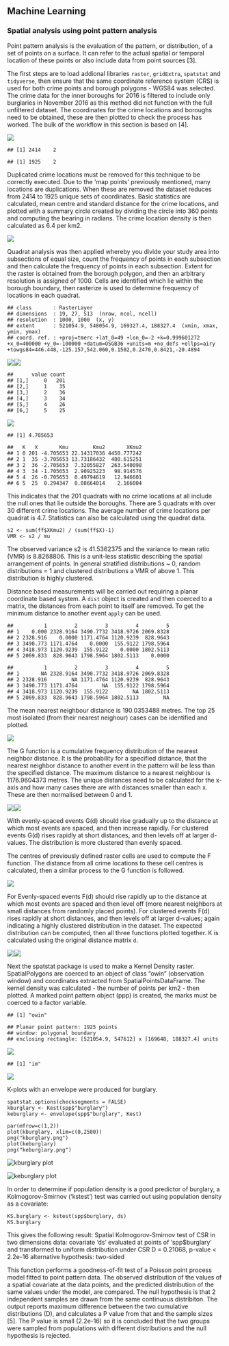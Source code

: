 Machine Learning
----------------

### Spatial analysis using point pattern analysis

Point pattern analysis is the evaluation of the pattern, or
distribution, of a set of points on a surface. It can refer to the
actual spatial or temporal location of these points or also include data
from point sources \[3\].

The first steps are to load addional libraries `raster`, `gridExtra`,
`spatstat` and `tidyverse`, then ensure that the same coordinate
reference system (CRS) is used for both crime points and borough
polygons - WGS84 was selected. The crime data for the inner boroughs for
2016 is filtered to include only burglaries in November 2016 as this
method did not function with the full unfiltered dataset. The
coordinates for the crime locations and boroughs need to be obtained,
these are then plotted to check the process has worked. The bulk of the
workflow in this section is based on \[4\].

![](Machine_Learning_files/figure-markdown_strict/unnamed-chunk-1-1.png)

    ## [1] 2414    2

    ## [1] 1925    2

Duplicated crime locations must be removed for this technique to be
correctly executed. Due to the 'map points' previously mentioned, many
locations are duplications. When these are removed the dataset reduces
from 2414 to 1925 unique sets of coordinates. Basic statistics are
calculated, mean centre and standard distance for the crime locations,
and plotted with a summary circle created by dividing the circle into
360 points and computing the bearing in radians. The crime location
density is then calculated as 6.4 per km2.

![](Machine_Learning_files/figure-markdown_strict/unnamed-chunk-2-1.png)

Quadrat analysis was then applied whereby you divide your study area
into subsections of equal size, count the frequency of points in each
subsection and then calculate the frequency of points in each
subsection. Extent for the raster is obtained from the borough polygon,
and then an arbitrary resolution is assigned of 1000. Cells are
identified which lie within the borough boundary, then rasterize is used
to determine frequency of locations in each quadrat.

    ## class       : RasterLayer 
    ## dimensions  : 19, 27, 513  (nrow, ncol, ncell)
    ## resolution  : 1000, 1000  (x, y)
    ## extent      : 521054.9, 548054.9, 169327.4, 188327.4  (xmin, xmax, ymin, ymax)
    ## coord. ref. : +proj=tmerc +lat_0=49 +lon_0=-2 +k=0.999601272 +x_0=400000 +y_0=-100000 +datum=OSGB36 +units=m +no_defs +ellps=airy +towgs84=446.448,-125.157,542.060,0.1502,0.2470,0.8421,-20.4894

![](Machine_Learning_files/figure-markdown_strict/unnamed-chunk-3-1.png)![](Machine_Learning_files/figure-markdown_strict/unnamed-chunk-3-2.png)

    ##      value count
    ## [1,]     0   201
    ## [2,]     1    35
    ## [3,]     2    36
    ## [4,]     3    34
    ## [5,]     4    26
    ## [6,]     5    25

![](Machine_Learning_files/figure-markdown_strict/unnamed-chunk-3-3.png)

    ## [1] 4.705653

    ##   K   X       Kmu        Kmu2       XKmu2
    ## 1 0 201 -4.705653 22.14317036 4450.777242
    ## 2 1  35 -3.705653 13.73186432  480.615251
    ## 3 2  36 -2.705653  7.32055827  263.540098
    ## 4 3  34 -1.705653  2.90925223   98.914576
    ## 5 4  26 -0.705653  0.49794619   12.946601
    ## 6 5  25  0.294347  0.08664014    2.166004

This indicates that the 201 quadrats with no crime locations at all
include the null ones that lie outside the boroughs. There are 5
quadrats with over 30 different crime locations. The average number of
crime locations per quadrat is 4.7. Statistics can also be calculated
using the quadrat data.

    s2 <- sum(ff$XKmu2) / (sum(ff$X)-1)
    VMR <- s2 / mu

The observed variance s2 is 41.5362375 and the variance to mean ratio
(VMR) is 8.8268806. This is a unit-less statistic describing the spatial
arrangement of points. In general stratified distributions ~ 0, random
distributions = 1 and clustered distributions a VMR of above 1. This
distribution is highly clustered.

Distance based measurements will be carried out requiring a planar
coordinate based system. A `dist` object is created and then coerced to
a matrix, the distances from each point to itself are removed. To get
the minimum distance to another event `apply` can be used.

    ##          1         2         3         4         5
    ## 1    0.000 2328.9164 3490.7732 3418.9726 2069.8328
    ## 2 2328.916    0.0000 1171.4764 1120.9239  828.9643
    ## 3 3490.773 1171.4764    0.0000  155.9122 1798.5964
    ## 4 3418.973 1120.9239  155.9122    0.0000 1802.5113
    ## 5 2069.833  828.9643 1798.5964 1802.5113    0.0000

    ##          1         2         3         4         5
    ## 1       NA 2328.9164 3490.7732 3418.9726 2069.8328
    ## 2 2328.916        NA 1171.4764 1120.9239  828.9643
    ## 3 3490.773 1171.4764        NA  155.9122 1798.5964
    ## 4 3418.973 1120.9239  155.9122        NA 1802.5113
    ## 5 2069.833  828.9643 1798.5964 1802.5113        NA

The mean nearest neighbour distance is 190.0353488 metres. The top 25
most isolated (from their nearest neighour) cases can be identified and
plotted.

![](Machine_Learning_files/figure-markdown_strict/unnamed-chunk-6-1.png)

The G function is a cumulative frequency distribution of the nearest
neighbor distance. It is the probability for a specified distance, that
the nearest neighbor distance to another event in the pattern will be
less than the specified distance. The maximum distance to a nearest
neighbour is 1176.9604373 metres. The unique distances need to be
calculated for the x-axis and how many cases there are with distances
smaller than each x. These are then normalised between 0 and 1.

![](Machine_Learning_files/figure-markdown_strict/unnamed-chunk-7-1.png)![](Machine_Learning_files/figure-markdown_strict/unnamed-chunk-7-2.png)

With evenly-spaced events G(d) should rise gradually up to the distance
at which most events are spaced, and then increase rapidly. For
clustered events G(d) rises rapidly at short distances, and then levels
off at larger d-values. The distribution is more clustered than evenly
spaced.

The centres of previously defined raster cells are used to compute the F
function. The distance from all crime locations to these cell centres is
calculated, then a similar process to the G function is followed.

![](Machine_Learning_files/figure-markdown_strict/unnamed-chunk-8-1.png)

For Evenly-spaced events F(d) should rise rapidly up to the distance at
which most events are spaced and then level off (more nearest neighbors
at small distances from randomly placed points). For clustered events
F(d) rises rapidly at short distances, and then levels off at larger
d-values; again indicating a highly clustered distribution in the
dataset. The expected distribution can be computed, then all three
functions plotted together. K is calculated using the original distance
matrix `d`.

![](Machine_Learning_files/figure-markdown_strict/unnamed-chunk-9-1.png)![](Machine_Learning_files/figure-markdown_strict/unnamed-chunk-9-2.png)

Next the spatstat package is used to make a Kernel Density raster.
SpatialPolygons are coerced to an object of class “owin” (observation
window) and coordinates extracted from SpatialPointsDataFrame. The
kernel density was calculated - the number of points per km2 - then
plotted. A marked point pattern object (ppp) is created, the marks must
be coerced to a factor variable.

    ## [1] "owin"

    ## Planar point pattern: 1925 points
    ## window: polygonal boundary
    ## enclosing rectangle: [521054.9, 547612] x [169648, 188327.4] units

![](Machine_Learning_files/figure-markdown_strict/unnamed-chunk-10-1.png)

    ## [1] "im"

![](Machine_Learning_files/figure-markdown_strict/unnamed-chunk-10-2.png)

K-plots with an envelope were produced for burglary.

    spatstat.options(checksegments = FALSE)
    kburglary <- Kest(spp$"burglary")
    keburglary <- envelope(spp$"burglary", Kest)

    par(mfrow=c(1,2))
    plot(kburglary, xlim=c(0,2500))
    png("kburglary.png")
    plot(keburglary)
    png("keburglary.png")

![kburglary
plot](/Users/Blae/Documents/Work/Data%20Science/Capstone_Project/Final_Report/keburglary.png)

![keburglary
plot](/Users/Blae/Documents/Work/Data%20Science/Capstone_Project/Final_Report/kburglary.png)

In order to determine if population density is a good predictor of
burglary, a Kolmogorov-Smirnov (‘kstest’) test was carried out using
population density as a covariate:

    KS.burglary <- kstest(spp$burglary, ds)
    KS.burglary

This gives the following result: Spatial Kolmogorov-Smirnov test of CSR
in two dimensions data: covariate ‘ds’ evaluated at points of
‘spp$burglary’ and transformed to uniform distribution under CSR D =
0.21068, p-value &lt; 2.2e-16 alternative hypothesis: two-sided

This function performs a goodness-of-fit test of a Poisson point process
model fitted to point pattern data. The observed distribution of the
values of a spatial covariate at the data points, and the predicted
distribution of the same values under the model, are compared. The null
hypothesis is that 2 independent samples are drawn from the same
continuous distribiton. The output reports maximum difference between
the two cumulative distributions (D), and calculates a P value from that
and the sample sizes \[5\]. The P value is small (2.2e-16) so it is
concluded that the two groups were sampled from populations with
different distributions and the null hypothesis is rejected.
